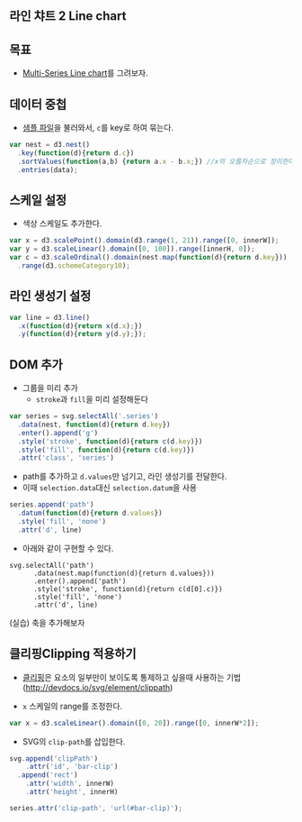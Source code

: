 라인 챠트 2 Line chart
---

목표
---
- [Multi-Series Line chart](https://bl.ocks.org/mbostock/3884955)를 그려보자.


데이터 중첩
---
- [샘플 파일](sample/sample.line.json)을 불러와서, `c`를 key로 하여 묶는다.

```javascript
var nest = d3.nest()
  .key(function(d){return d.c})
  .sortValues(function(a,b) {return a.x - b.x;}) //x의 오름차순으로 정리한다.
  .entries(data);
```

스케일 설정
---

- 색상 스케일도 추가한다.

```javascript
var x = d3.scalePoint().domain(d3.range(1, 21)).range([0, innerW]);
var y = d3.scaleLinear().domain([0, 100]).range([innerH, 0]);
var c = d3.scaleOrdinal().domain(nest.map(function(d){return d.key}))
  .range(d3.schemeCategory10);
```

라인 생성기 설정
---

```javascript
var line = d3.line()
  .x(function(d){return x(d.x);})
  .y(function(d){return y(d.y);});
```

DOM 추가
---

- 그룹을 미리 추가
  - `stroke`과 `fill`을 미리 설정해둔다

```javascript
var series = svg.selectAll('.series')
  .data(nest, function(d){return d.key})
  .enter().append('g')
  .style('stroke', function(d){return c(d.key)})
  .style('fill', function(d){return c(d.key)})
  .attr('class', 'series')
```

- path를 추가하고 `d.values`만 넘기고, 라인 생성기를 전달한다.
 - 이때 `selection.data`대신 `selection.datum`을 사용

```javascript
series.append('path')
  .datum(function(d){return d.values})
  .style('fill', 'none')
  .attr('d', line)
```

- 아래와 같이 구현할 수 있다.
```
svg.selectAll('path')
      .data(nest.map(function(d){return d.values}))
      .enter().append('path')
      .style('stroke', function(d){return c(d[0].c)})
      .style('fill', 'none')
      .attr('d', line)
```

(실습) 축을 추가해보자


클리핑Clipping 적용하기
---
- [클리핑](https://developer.mozilla.org/en-US/docs/Web/SVG/Tutorial/Clipping_and_masking)은 요소의 일부만이 보이도록 통제하고 싶을때 사용하는 기법 (http://devdocs.io/svg/element/clippath)


- `x` 스케일의 range를 조정한다.
```javascript
var x = d3.scaleLinear().domain([0, 20]).range([0, innerW*2]);
```

- SVG의 `clip-path`를 삽입한다.

```javascript
svg.append('clipPath')
    .attr('id', 'bar-clip')
  .append('rect')
    .attr('width', innerW)
    .attr('height', innerH)
```

```javascript
series.attr('clip-path', 'url(#bar-clip)');
```
